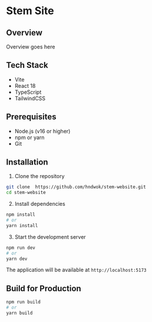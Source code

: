 # Stem Site

## Overview
Overview goes here

## Tech Stack
- Vite
- React 18
- TypeScript
- TailwindCSS

## Prerequisites
- Node.js (v16 or higher)
- npm or yarn
- Git

## Installation

1. Clone the repository

```bash
git clone  https://github.com/hndwok/stem-website.git
cd stem-website
```

2. Install dependencies

```bash
npm install
# or
yarn install
```

3. Start the development server
   
```bash
npm run dev
# or
yarn dev
```

The application will be available at `http://localhost:5173`

## Build for Production

```bash
npm run build
# or
yarn build
```
